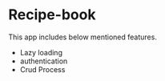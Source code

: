 # Recipe-book

This app includes below mentioned features. 

 - Lazy loading
 - authentication
 - Crud Process
